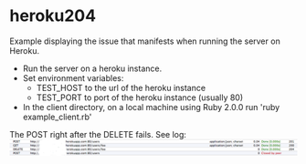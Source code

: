 heroku204
=========

Example displaying the issue that manifests when running the server on Heroku.

* Run the server on a heroku instance.
* Set environment variables:
  * TEST_HOST to the url of the heroku instance
  * TEST_PORT to port of the heroku instance (usually 80)
* In the client directory, on a local machine using Ruby 2.0.0 run 'ruby example_client.rb'
 

The POST right after the DELETE fails. See log:
![alt text](example_log.png "Log")
